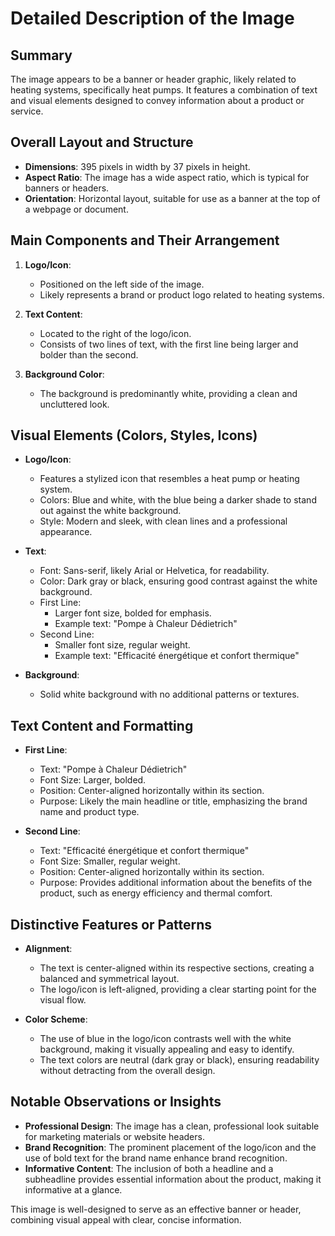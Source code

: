 # Detailed Description of the Image

## Summary
The image appears to be a banner or header graphic, likely related to heating systems, specifically heat pumps. It features a combination of text and visual elements designed to convey information about a product or service.

## Overall Layout and Structure
- **Dimensions**: 395 pixels in width by 37 pixels in height.
- **Aspect Ratio**: The image has a wide aspect ratio, which is typical for banners or headers.
- **Orientation**: Horizontal layout, suitable for use as a banner at the top of a webpage or document.

## Main Components and Their Arrangement
1. **Logo/Icon**:
   - Positioned on the left side of the image.
   - Likely represents a brand or product logo related to heating systems.

2. **Text Content**:
   - Located to the right of the logo/icon.
   - Consists of two lines of text, with the first line being larger and bolder than the second.

3. **Background Color**:
   - The background is predominantly white, providing a clean and uncluttered look.

## Visual Elements (Colors, Styles, Icons)
- **Logo/Icon**:
  - Features a stylized icon that resembles a heat pump or heating system.
  - Colors: Blue and white, with the blue being a darker shade to stand out against the white background.
  - Style: Modern and sleek, with clean lines and a professional appearance.

- **Text**:
  - Font: Sans-serif, likely Arial or Helvetica, for readability.
  - Color: Dark gray or black, ensuring good contrast against the white background.
  - First Line:
    - Larger font size, bolded for emphasis.
    - Example text: "Pompe à Chaleur Dédietrich"
  - Second Line:
    - Smaller font size, regular weight.
    - Example text: "Efficacité énergétique et confort thermique"

- **Background**:
  - Solid white background with no additional patterns or textures.

## Text Content and Formatting
- **First Line**:
  - Text: "Pompe à Chaleur Dédietrich"
  - Font Size: Larger, bolded.
  - Position: Center-aligned horizontally within its section.
  - Purpose: Likely the main headline or title, emphasizing the brand name and product type.

- **Second Line**:
  - Text: "Efficacité énergétique et confort thermique"
  - Font Size: Smaller, regular weight.
  - Position: Center-aligned horizontally within its section.
  - Purpose: Provides additional information about the benefits of the product, such as energy efficiency and thermal comfort.

## Distinctive Features or Patterns
- **Alignment**:
  - The text is center-aligned within its respective sections, creating a balanced and symmetrical layout.
  - The logo/icon is left-aligned, providing a clear starting point for the visual flow.

- **Color Scheme**:
  - The use of blue in the logo/icon contrasts well with the white background, making it visually appealing and easy to identify.
  - The text colors are neutral (dark gray or black), ensuring readability without detracting from the overall design.

## Notable Observations or Insights
- **Professional Design**: The image has a clean, professional look suitable for marketing materials or website headers.
- **Brand Recognition**: The prominent placement of the logo/icon and the use of bold text for the brand name enhance brand recognition.
- **Informative Content**: The inclusion of both a headline and a subheadline provides essential information about the product, making it informative at a glance.

This image is well-designed to serve as an effective banner or header, combining visual appeal with clear, concise information.
